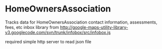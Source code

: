 HomeOwnersAssociation
=====================

Tracks data for HomeOwnersAssociation contact information, assessments, fees, etc
inbox library from
http://google-maps-utility-library-v3.googlecode.com/svn/trunk/infobox/src/infobox.js

required simple http server to read json file